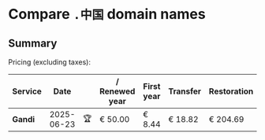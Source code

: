 # Compare `.中国` domain names

## Summary

Pricing (excluding taxes):

| Service | Date |  | / Renewed year | First year | Transfer | Restoration |
|--|--|--|--|--|--|--|
| **Gandi** | 2025-06-23 | 🏆 | € 50.00 | € 8.44 | € 18.82 | € 204.69 |
